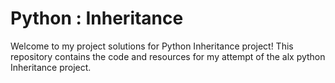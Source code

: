  # Python : Inheritance 

Welcome to my project solutions for Python Inheritance project! This repository contains the code and resources for my attempt of the alx python Inheritance project.
